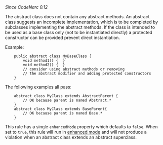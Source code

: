 *Since CodeNarc 0.12*

The abstract class does not contain any abstract methods. An abstract
class suggests an incomplete implementation, which is to be completed by
subclasses implementing the abstract methods. If the class is intended
to be used as a base class only (not to be instantiated directly) a
protected constructor can be provided prevent direct instantiation.

Example:

        public abstract class MyBaseClass {
            void method1() {  }
            void method2() {  }
            // consider using abstract methods or removing
            // the abstract modifier and adding protected constructors
        }

The following examples all pass:

        abstract class MyClass extends AbstractParent {
            // OK because parent is named Abstract.*
        }
        abstract class MyClass extends BaseParent{
            // OK because parent is named Base.*
        }

This rule has a single `enhancedMode` property which defaults to
`false`. When set to `true`, this rule will run in [enhanced
mode](./codenarc-enhanced-classpath-rules.html) and will not produce a
violation when an abstract class extends an abstract superclass.
